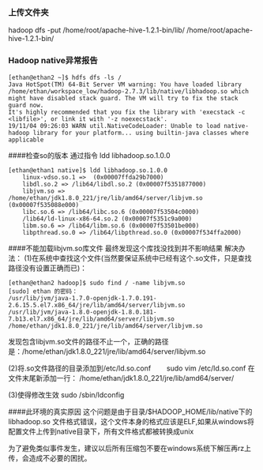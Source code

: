 ### 上传文件夹
hadoop dfs -put /home/root/apache-hive-1.2.1-bin/lib/ /home/root/apache-hive-1.2.1-bin/

### Hadoop native异常报告
```
[ethan@ethan2 ~]$ hdfs dfs -ls /
Java HotSpot(TM) 64-Bit Server VM warning: You have loaded library /home/ethan/workspace_low/hadoop-2.7.3/lib/native/libhadoop.so which might have disabled stack guard. The VM will try to fix the stack guard now.
It's highly recommended that you fix the library with 'execstack -c <libfile>', or link it with '-z noexecstack'.
19/11/04 09:26:03 WARN util.NativeCodeLoader: Unable to load native-hadoop library for your platform... using builtin-java classes where applicable
```
####检查so的版本
通过指令 ldd libhadoop.so.1.0.0
```
[ethan@ethan1 native]$ ldd libhadoop.so.1.0.0
	linux-vdso.so.1 =>  (0x00007ffda29b7000)
	libdl.so.2 => /lib64/libdl.so.2 (0x00007f5351877000)
	libjvm.so => /home/ethan/jdk1.8.0_221/jre/lib/amd64/server/libjvm.so (0x00007f535088e000)
	libc.so.6 => /lib64/libc.so.6 (0x00007f53504c0000)
	/lib64/ld-linux-x86-64.so.2 (0x00007f5351c9a000)
	libm.so.6 => /lib64/libm.so.6 (0x00007f53501be000)
	libpthread.so.0 => /lib64/libpthread.so.0 (0x00007f534ffa2000)

```

####不能加载libjvm.so库文件
最终发现这个库找没找到并不影响结果
解决办法： 
(1)在系统中查找这个文件(当然要保证系统中已经有这个.so文件，只是查找路径没有设置正确而已)：
```
[ethan@ethan2 hadoop]$ sudo find / -name libjvm.so
[sudo] ethan 的密码：
/usr/lib/jvm/java-1.7.0-openjdk-1.7.0.191-2.6.15.5.el7.x86_64/jre/lib/amd64/server/libjvm.so
/usr/lib/jvm/java-1.8.0-openjdk-1.8.0.181-7.b13.el7.x86_64/jre/lib/amd64/server/libjvm.so
/home/ethan/jdk1.8.0_221/jre/lib/amd64/server/libjvm.so
```
发现包含libjvm.so文件的路径不止一个，正确的路径是：/home/ethan/jdk1.8.0_221/jre/lib/amd64/server/libjvm.so 

(2)将.so文件路径的目录添加到/etc/ld.so.conf
 　　sudo vim /etc/ld.so.conf
在文件末尾新添加一行：
/home/ethan/jdk1.8.0_221/jre/lib/amd64/server/

(3)使得修改生效
sudo /sbin/ldconfig

####此环境的真实原因
这个问题是由于目录/$HADOOP_HOME/lib/native下的libhadoop.so
文件格式错误，这个文件本身的格式应该是ELF,如果从windows将配置文件上传到native目录下，所有文件格式都被转换成unix

为了避免类似事件发生，建议以后所有压缩包不要在windows系统下解压再rz上传，会造成不必要的困扰。
